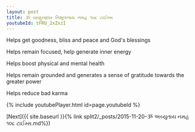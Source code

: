```yaml
---
layout: post
title: ૐ ચાણૂરણધર નિશૂળનાય નમહ ૧૦૮ ટાઈમ્સ
youtubeId: tFRU_2xZxzI
---
```

 
 
Helps get goodness, bliss and peace and God's blessings
 
Helps remain focused, help generate inner energy 
 
Helps boost physical and mental health 
 
Helps remain grounded and generates a sense of gratitude towards the greater power 
 
Helps reduce bad karma
 
 
 
 


{% include youtubePlayer.html id=page.youtubeId %}
 
[Next]({{ site.baseurl }}{% link  split2/_posts/2015-11-20-ૐ અચ્યુતાય નમહ  ૧૦૮ ટાઈમ્સ.md%})
 
